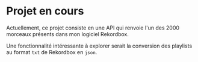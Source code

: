 # Projet en cours

Actuellement, ce projet consiste en une API qui renvoie l'un des 2000 morceaux présents dans mon logiciel Rekordbox.

Une fonctionnalité intéressante à explorer serait la conversion des playlists au format `txt` de Rekordbox en `json`.


